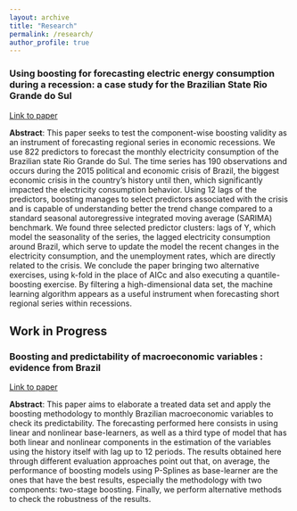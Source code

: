 ```yaml
---
layout: archive
title: "Research"
permalink: /research/
author_profile: true
---
```


### Using boosting for forecasting electric energy consumption during a recession: a case study for the Brazilian State Rio Grande do Sul

[Link to paper](https://link.springer.com/article/10.1007/s12076-021-00268-3)
<br/>

**Abstract**: This paper seeks to test the component-wise boosting validity as an instrument of forecasting regional series in economic recessions. We use 822 predictors to forecast the monthly electricity consumption of the Brazilian state Rio Grande do Sul. The time series has 190 observations and occurs during the 2015 political and economic crisis of Brazil, the biggest economic crisis in the country’s history until then, which significantly impacted the electricity consumption behavior. Using 12 lags of the predictors, boosting manages to select predictors associated with the crisis and is capable of understanding better the trend change compared to a standard seasonal autoregressive integrated moving average (SARIMA) benchmark. We found three selected predictor clusters: lags of Y, which model the seasonality of the series, the lagged electricity consumption around Brazil, which serve to update the model the recent changes in the electricity consumption, and the unemployment rates, which are directly related to the crisis. We conclude the paper bringing two alternative exercises, using k-fold in the place of AICc and also executing a quantile-boosting exercise. By filtering a high-dimensional data set, the machine learning algorithm appears as a useful instrument when forecasting short regional series within recessions.

## Work in Progress
### Boosting and predictability of macroeconomic variables : evidence from Brazil
[Link to paper](https://www.lume.ufrgs.br/handle/10183/239834)
<br/>

**Abstract**:   This paper aims to elaborate a treated data set and apply the boosting methodology to monthly Brazilian macroeconomic variables to check its predictability. The forecasting performed here consists in using linear and nonlinear base-learners, as well as a third type of model that has both linear and nonlinear components in the estimation of the variables using the history itself with lag up to 12 periods. The results obtained here through different evaluation approaches point out that, on average, the performance of boosting models using P-Splines as base-learner are the ones that have the best results, especially the methodology with two components: two-stage boosting. Finally, we perform alternative methods to check the robustness of the results.